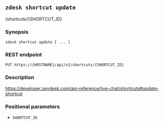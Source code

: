## `zdesk shortcut update`

/shortcuts/{SHORTCUT_ID}

### Synopsis

    zdesk shortcut update [ ... ]

### REST endpoint

    PUT https://{HOSTNAME}/api/v2/shortcuts/{SHORTCUT_ID}

### Description

https://developer.zendesk.com/api-reference/live-chat/shortcuts#update-shortcut

### Positional parameters

* `SHORTCUT_ID`

